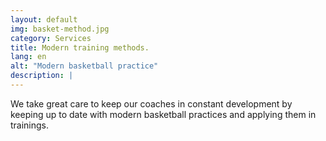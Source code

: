 ```yaml
---
layout: default
img: basket-method.jpg
category: Services
title: Modern training methods.
lang: en
alt: "Modern basketball practice"
description: |
---
```

We take great care to keep our coaches in constant development by keeping up to date with modern basketball practices and applying them in trainings.